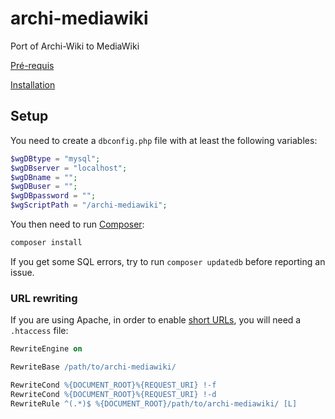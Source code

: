 # archi-mediawiki

Port of Archi-Wiki to MediaWiki

[Pré-requis](docs/REQUISITES.md)

[Installation](docs/INSTALL.md)

## Setup

You need to create a `dbconfig.php` file with at least the following variables:

```php
$wgDBtype = "mysql";
$wgDBserver = "localhost";
$wgDBname = "";
$wgDBuser = "";
$wgDBpassword = "";
$wgScriptPath = "/archi-mediawiki";
```

You then need to run [Composer](https://getcomposer.org/):

```bash
composer install
```

If you get some SQL errors, try to run `composer updatedb` before reporting an issue.

### URL rewriting

If you are using Apache, in order to enable [short URLs](https://www.mediawiki.org/wiki/Manual:Short_URL/Apache), you will need a `.htaccess` file:

```apache
RewriteEngine on

RewriteBase /path/to/archi-mediawiki/

RewriteCond %{DOCUMENT_ROOT}%{REQUEST_URI} !-f
RewriteCond %{DOCUMENT_ROOT}%{REQUEST_URI} !-d
RewriteRule ^(.*)$ %{DOCUMENT_ROOT}/path/to/archi-mediawiki/ [L]
```
